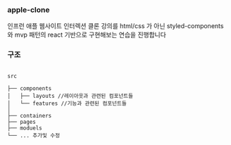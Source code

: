 ### apple-clone

인프런 애플 웹사이트 인터렉션 클론 강의를 html/css 가 아닌 styled-components와 mvp 패턴의 react 기반으로 구현해보는 연습을 진행합니다


### 구조

```

src

├── components 
│   ├── layouts //레이아웃과 관련된 컴포넌트들
│   └── features //기능과 관련된 컴포넌트들
│
├── containers
├── pages 
├── moduels
└── ... 추가및 수정
```


